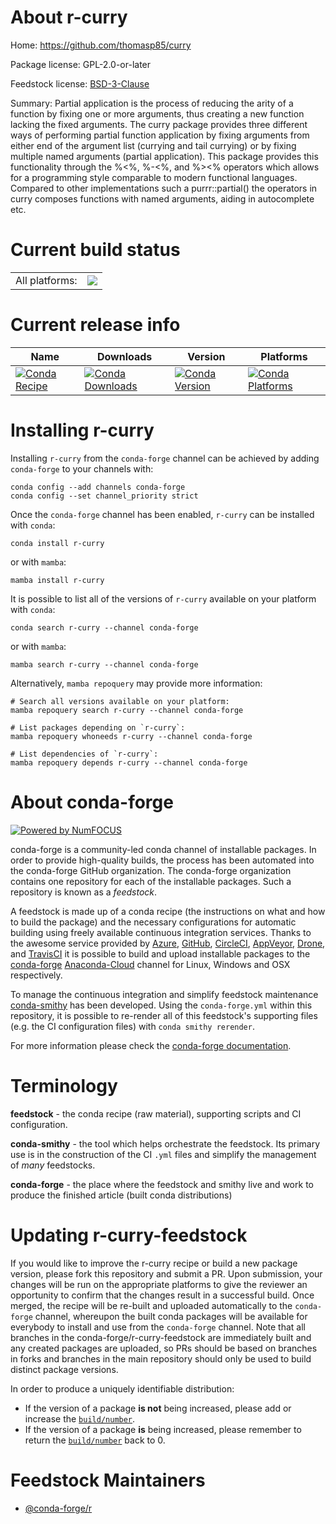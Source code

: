 About r-curry
=============

Home: https://github.com/thomasp85/curry

Package license: GPL-2.0-or-later

Feedstock license: [BSD-3-Clause](https://github.com/conda-forge/r-curry-feedstock/blob/main/LICENSE.txt)

Summary: Partial application is the process of reducing the arity of a function by fixing one or more arguments, thus creating a new function lacking the fixed arguments. The curry package provides three different ways of performing partial function application by fixing arguments from either end of the argument list (currying and tail currying) or by fixing multiple named arguments (partial application). This package provides this functionality through the %<%, %-<%, and %><% operators which allows for a programming style comparable to modern functional languages. Compared to other implementations such a purrr::partial() the operators in curry composes functions with named arguments, aiding in autocomplete etc.

Current build status
====================


<table><tr><td>All platforms:</td>
    <td>
      <a href="https://dev.azure.com/conda-forge/feedstock-builds/_build/latest?definitionId=12790&branchName=main">
        <img src="https://dev.azure.com/conda-forge/feedstock-builds/_apis/build/status/r-curry-feedstock?branchName=main">
      </a>
    </td>
  </tr>
</table>

Current release info
====================

| Name | Downloads | Version | Platforms |
| --- | --- | --- | --- |
| [![Conda Recipe](https://img.shields.io/badge/recipe-r--curry-green.svg)](https://anaconda.org/conda-forge/r-curry) | [![Conda Downloads](https://img.shields.io/conda/dn/conda-forge/r-curry.svg)](https://anaconda.org/conda-forge/r-curry) | [![Conda Version](https://img.shields.io/conda/vn/conda-forge/r-curry.svg)](https://anaconda.org/conda-forge/r-curry) | [![Conda Platforms](https://img.shields.io/conda/pn/conda-forge/r-curry.svg)](https://anaconda.org/conda-forge/r-curry) |

Installing r-curry
==================

Installing `r-curry` from the `conda-forge` channel can be achieved by adding `conda-forge` to your channels with:

```
conda config --add channels conda-forge
conda config --set channel_priority strict
```

Once the `conda-forge` channel has been enabled, `r-curry` can be installed with `conda`:

```
conda install r-curry
```

or with `mamba`:

```
mamba install r-curry
```

It is possible to list all of the versions of `r-curry` available on your platform with `conda`:

```
conda search r-curry --channel conda-forge
```

or with `mamba`:

```
mamba search r-curry --channel conda-forge
```

Alternatively, `mamba repoquery` may provide more information:

```
# Search all versions available on your platform:
mamba repoquery search r-curry --channel conda-forge

# List packages depending on `r-curry`:
mamba repoquery whoneeds r-curry --channel conda-forge

# List dependencies of `r-curry`:
mamba repoquery depends r-curry --channel conda-forge
```


About conda-forge
=================

[![Powered by
NumFOCUS](https://img.shields.io/badge/powered%20by-NumFOCUS-orange.svg?style=flat&colorA=E1523D&colorB=007D8A)](https://numfocus.org)

conda-forge is a community-led conda channel of installable packages.
In order to provide high-quality builds, the process has been automated into the
conda-forge GitHub organization. The conda-forge organization contains one repository
for each of the installable packages. Such a repository is known as a *feedstock*.

A feedstock is made up of a conda recipe (the instructions on what and how to build
the package) and the necessary configurations for automatic building using freely
available continuous integration services. Thanks to the awesome service provided by
[Azure](https://azure.microsoft.com/en-us/services/devops/), [GitHub](https://github.com/),
[CircleCI](https://circleci.com/), [AppVeyor](https://www.appveyor.com/),
[Drone](https://cloud.drone.io/welcome), and [TravisCI](https://travis-ci.com/)
it is possible to build and upload installable packages to the
[conda-forge](https://anaconda.org/conda-forge) [Anaconda-Cloud](https://anaconda.org/)
channel for Linux, Windows and OSX respectively.

To manage the continuous integration and simplify feedstock maintenance
[conda-smithy](https://github.com/conda-forge/conda-smithy) has been developed.
Using the ``conda-forge.yml`` within this repository, it is possible to re-render all of
this feedstock's supporting files (e.g. the CI configuration files) with ``conda smithy rerender``.

For more information please check the [conda-forge documentation](https://conda-forge.org/docs/).

Terminology
===========

**feedstock** - the conda recipe (raw material), supporting scripts and CI configuration.

**conda-smithy** - the tool which helps orchestrate the feedstock.
                   Its primary use is in the construction of the CI ``.yml`` files
                   and simplify the management of *many* feedstocks.

**conda-forge** - the place where the feedstock and smithy live and work to
                  produce the finished article (built conda distributions)


Updating r-curry-feedstock
==========================

If you would like to improve the r-curry recipe or build a new
package version, please fork this repository and submit a PR. Upon submission,
your changes will be run on the appropriate platforms to give the reviewer an
opportunity to confirm that the changes result in a successful build. Once
merged, the recipe will be re-built and uploaded automatically to the
`conda-forge` channel, whereupon the built conda packages will be available for
everybody to install and use from the `conda-forge` channel.
Note that all branches in the conda-forge/r-curry-feedstock are
immediately built and any created packages are uploaded, so PRs should be based
on branches in forks and branches in the main repository should only be used to
build distinct package versions.

In order to produce a uniquely identifiable distribution:
 * If the version of a package **is not** being increased, please add or increase
   the [``build/number``](https://docs.conda.io/projects/conda-build/en/latest/resources/define-metadata.html#build-number-and-string).
 * If the version of a package **is** being increased, please remember to return
   the [``build/number``](https://docs.conda.io/projects/conda-build/en/latest/resources/define-metadata.html#build-number-and-string)
   back to 0.

Feedstock Maintainers
=====================

* [@conda-forge/r](https://github.com/conda-forge/r/)

